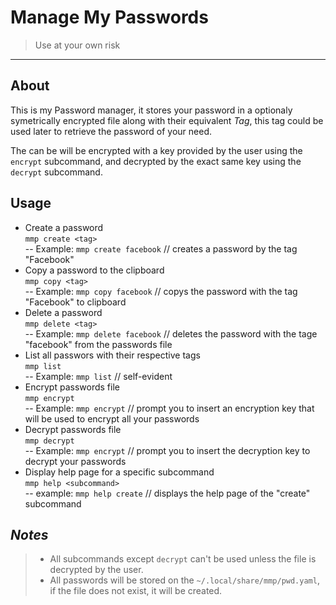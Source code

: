 # Manage My Passwords
> Use at your own risk
___
## About
This is my Password manager, it stores your password in a optionaly symetrically encrypted file along with their equivalent *Tag*, this tag could be used later to retrieve the password of your need.    

The can be will be encrypted with a key provided by the user using the `encrypt` subcommand, and decrypted by the exact same key using the `decrypt` subcommand.  
## Usage
- Create a password   
`mmp create <tag>`      
-- Example: `mmp create facebook` // creates a password by the tag "Facebook"
- Copy a password to the clipboard  
`mmp copy <tag>`  
-- Example: `mmp copy facebook` // copys the password with the tag "Facebook" to clipboard
- Delete a password  
`mmp delete <tag>`    
-- Example: `mmp delete facebook` // deletes the password with the tage "facebook" from the passwords file
- List all passwors with their respective tags  
`mmp list`    
-- Example: `mmp list` // self-evident
- Encrypt passwords file  
`mmp encrypt`    
-- Example: `mmp encrypt` // prompt you to insert an encryption key that will be used to encrypt all your passwords
- Decrypt passwords file  
`mmp decrypt`  
-- Example: `mmp encrypt` // prompt you to insert the decryption key to decrypt your passwords  
- Display help page for a specific subcommand  
`mmp help <subcommand>`   
-- example: `mmp help create` // displays the help page of the "create" subcommand

## _Notes_ 
> - All subcommands except `decrypt` can't be used unless the file is decrypted by the user.    
> - All passwords will be stored on the `~/.local/share/mmp/pwd.yaml`, if the file does not exist, it will be created.
